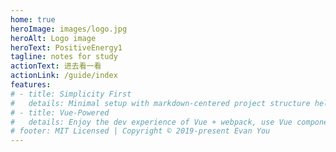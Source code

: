 ```yaml
---
home: true
heroImage: images/logo.jpg
heroAlt: Logo image
heroText: PositiveEnergy1
tagline: notes for study
actionText: 进去看一看
actionLink: /guide/index
features:
# - title: Simplicity First
#   details: Minimal setup with markdown-centered project structure helps you focus on writing.
# - title: Vue-Powered
#   details: Enjoy the dev experience of Vue + webpack, use Vue components in markdown, and develop custom themes with Vue.
# footer: MIT Licensed | Copyright © 2019-present Evan You
---
```

